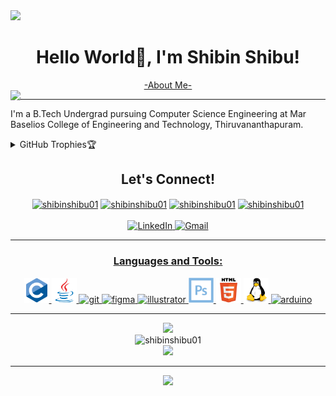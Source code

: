 <img src="/media/GitBanner.png">
<h1 align="center">Hello World👋, I'm Shibin Shibu!</h1>
<p align="center">
<a href="https://shibinshibu01.bio.link/">-About Me-</a><br>
<img src="https://komarev.com/ghpvc/?username=shibinshibu01&theme=dracula"/ align="left">
</p>
<hr>
<p>I'm a B.Tech Undergrad pursuing Computer Science Engineering at Mar Baselios College of Engineering and Technology, Thiruvananthapuram.</p>

<details align="left">
  <summary>GitHub Trophies🏆</summary>
<p align="left">
  <a href="https://github.com/ryo-ma/github-profile-trophy" target="_blank">
    <img src="https://github-profile-trophy.vercel.app/?username=shibinshibu01&theme=dracula"/>
  </a>
</p>
</details>

<h2 align="center">Let's Connect!</h2> 

<p align="center">
<a href="https://linkedin.com/in/shibinshibu01" target="blank"><img align="center" src="https://raw.githubusercontent.com/rahuldkjain/github-profile-readme-generator/master/src/images/icons/Social/linked-in-alt.svg" alt="shibinshibu01" height="30" width="40" /></a>
<a href="https://github.com/shibinshibu01" target="blank"><img align="center" src="https://raw.githubusercontent.com/rahuldkjain/github-profile-readme-generator/master/src/images/icons/Social/github.svg" alt="shibinshibu01" height="30" width="40" /></a>
<a href="https://twitter.com/shibinshibu01" target="blank"><img align="center" src="https://raw.githubusercontent.com/rahuldkjain/github-profile-readme-generator/master/src/images/icons/Social/twitter.svg" alt="shibinshibu01" height="30" width="40" /></a>
<a href="https://instagram.com/shibinshibu01" target="blank"><img align="center" src="https://raw.githubusercontent.com/rahuldkjain/github-profile-readme-generator/master/src/images/icons/Social/instagram.svg" alt="shibinshibu01" height="30" width="40" /></a>
<br>
<br>
<a href="https://wa.me/+917736058923" target="_blank">
<img alt="LinkedIn" src="https://img.shields.io/badge/whatsapp%20-%730077B5.svg?&style=for-the-badge&logo=whatsapp&logoColor=white"/>
<a href="mailto:shibinsb01@gmail.com">
<img alt="Gmail" src="https://img.shields.io/badge/Gmail-D14836?style=for-the-badge&logo=gmail&logoColor=white" />
</p> 
<hr>
<h3 align="center">Languages and Tools:</h3>
<p align="center"> 
<a href="https://www.cprogramming.com/" target="_blank" rel="noreferrer"> <img src="https://raw.githubusercontent.com/devicons/devicon/master/icons/c/c-original.svg" alt="c" width="40" height="40"/> </a> 
<a href="https://www.java.com" target="_blank" rel="noreferrer"> <img src="https://raw.githubusercontent.com/devicons/devicon/master/icons/java/java-original.svg" alt="java" width="40" height="40"/> </a> 
<a href="https://git-scm.com/" target="_blank" rel="noreferrer"> <img src="https://www.vectorlogo.zone/logos/git-scm/git-scm-icon.svg" alt="git" width="40" height="40"/> </a> 
<a href="https://www.figma.com/" target="_blank" rel="noreferrer"> <img src="https://www.vectorlogo.zone/logos/figma/figma-icon.svg" alt="figma" width="40" height="40"/> </a> 
<a href="https://www.adobe.com/in/products/illustrator.html" target="_blank" rel="noreferrer"> <img src="https://www.vectorlogo.zone/logos/adobe_illustrator/adobe_illustrator-icon.svg" alt="illustrator" width="40" height="40"/> </a> 
<a href="https://www.photoshop.com/en" target="_blank" rel="noreferrer"> <img src="https://raw.githubusercontent.com/devicons/devicon/master/icons/photoshop/photoshop-line.svg" alt="photoshop" width="40" height="40"/> </a> 
<a href="https://www.w3.org/html/" target="_blank" rel="noreferrer"> <img src="https://raw.githubusercontent.com/devicons/devicon/master/icons/html5/html5-original-wordmark.svg" alt="html5" width="40" height="40"/> </a> 
<a href="https://www.linux.org/" target="_blank" rel="noreferrer"> <img src="https://raw.githubusercontent.com/devicons/devicon/master/icons/linux/linux-original.svg" alt="linux" width="40" height="40"/> </a> 
<a href="https://www.arduino.cc/" target="_blank" rel="noreferrer"> <img src="https://cdn.worldvectorlogo.com/logos/arduino-1.svg" alt="arduino" width="40" height="40"/> </a> </p>
<hr>
<div align = "center">
<img src="https://github-readme-stats.vercel.app/api?username=shibinshibu01&show_icons=true&theme=dracula"/>
<br>
<div align = "center">
<img src="https://github-readme-streak-stats.herokuapp.com/?user=shibinshibu01&theme=dracula" alt="shibinshibu01"/>
<br>
<div align = "center">
<img src="https://github-readme-stats.vercel.app/api/top-langs/?username=shibinshibu01&theme=dracula"/>
<hr>
<img src="https://activity-graph.herokuapp.com/graph?username=shibinshibu01&theme=dracula"/>
